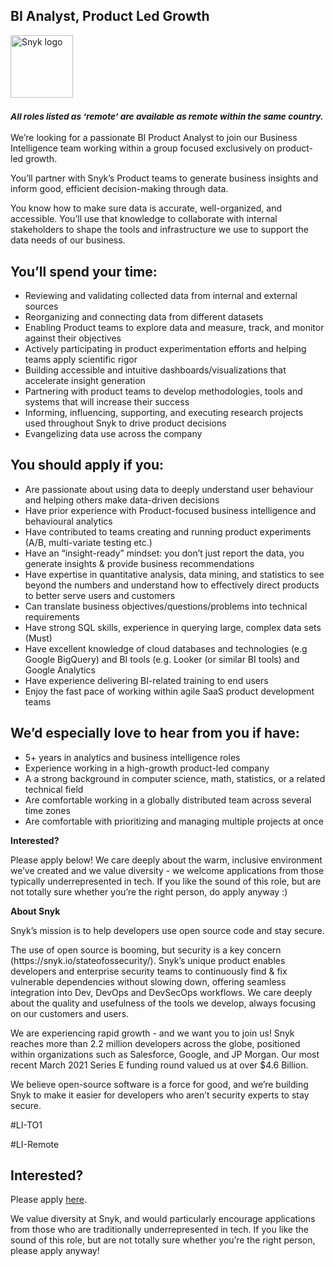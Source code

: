 BI Analyst, Product Led Growth
---

<img src="https://res.cloudinary.com/snyk/image/upload/v1537345894/press-kit/brand/logo-black.png" width="100" alt="Snyk logo" />

<h3><em><strong><sub>All roles listed as ‘remote’ are available as remote within the same country.</sub></strong></em></h3>
<p><span style="font-weight: 400;">We’re looking for a passionate BI Product Analyst to join our Business Intelligence team working within a group focused exclusively on product-led growth.</span></p>
<p><span style="font-weight: 400;">You’ll partner with Snyk’s Product teams to generate business insights and inform good, efficient decision-making through data.</span></p>
<p><span style="font-weight: 400;">You know how to make sure data is accurate, well-organized, and accessible. You’ll use that knowledge to collaborate with internal stakeholders to shape the tools and infrastructure we use to support the data needs of our business.&nbsp;</span></p>
<h2><strong>You’ll spend your time:</strong></h2>
<ul>
<li style="font-weight: 400;"><span style="font-weight: 400;">Reviewing and validating collected data from internal and external sources</span></li>
<li style="font-weight: 400;"><span style="font-weight: 400;">Reorganizing and connecting data from different datasets</span></li>
<li style="font-weight: 400;"><span style="font-weight: 400;">Enabling Product teams to explore data and measure, track, and monitor against their objectives</span></li>
<li style="font-weight: 400;"><span style="font-weight: 400;">Actively participating in product experimentation efforts and helping teams apply scientific rigor</span></li>
<li style="font-weight: 400;"><span style="font-weight: 400;">Building accessible and intuitive dashboards/visualizations that accelerate insight generation</span></li>
<li style="font-weight: 400;"><span style="font-weight: 400;">Partnering with product teams to develop methodologies, tools and systems that will increase their success</span></li>
<li style="font-weight: 400;"><span style="font-weight: 400;">Informing, influencing, supporting, and executing research projects used throughout Snyk to drive product decisions</span></li>
<li style="font-weight: 400;"><span style="font-weight: 400;">Evangelizing data use across the company</span></li>
</ul>
<h2><strong>You should apply if you:</strong></h2>
<ul>
<li style="font-weight: 400;"><span style="font-weight: 400;">Are passionate about using data to deeply understand user behaviour and </span><span style="font-weight: 400;">helping others make data-driven decisions</span></li>
<li style="font-weight: 400;"><span style="font-weight: 400;">Have prior experience with Product-focused business intelligence and behavioural analytics</span></li>
<li style="font-weight: 400;"><span style="font-weight: 400;">Have contributed to teams creating and running product experiments (A/B, multi-variate testing etc.)</span></li>
<li style="font-weight: 400;"><span style="font-weight: 400;">Have an “insight-ready” mindset: you don’t just report the data, you generate insights &amp; provide business recommendations&nbsp;</span></li>
<li style="font-weight: 400;"><span style="font-weight: 400;">Have expertise in quantitative analysis, data mining, and statistics to see beyond the numbers and understand how to effectively direct products to better serve users and customers</span></li>
<li style="font-weight: 400;"><span style="font-weight: 400;">Can translate business objectives/questions/problems into technical requirements</span></li>
<li style="font-weight: 400;"><span style="font-weight: 400;">Have strong SQL skills, experience in querying large, complex data sets (Must)</span></li>
<li style="font-weight: 400;"><span style="font-weight: 400;">Have excellent knowledge of cloud databases and technologies (e.g Google BigQuery) and BI tools (e.g. Looker (or similar BI tools) and Google Analytics</span></li>
<li style="font-weight: 400;"><span style="font-weight: 400;">Have experience delivering BI-related training to end users </span></li>
<li style="font-weight: 400;"><span style="font-weight: 400;">Enjoy the fast pace of working within agile SaaS product development teams</span></li>
</ul>
<h2><strong>We’d especially love to hear from you if have:</strong></h2>
<ul>
<li style="font-weight: 400;"><span style="font-weight: 400;">5+ years in analytics and business intelligence roles</span></li>
<li style="font-weight: 400;"><span style="font-weight: 400;">Experience working in a high-growth product-led company</span></li>
<li style="font-weight: 400;"><span style="font-weight: 400;">A a strong background in computer science, math, statistics, or a related technical field</span></li>
<li><span style="font-weight: 400;">Are comfortable working in a globally distributed team across several time zones</span></li>
<li><span style="font-weight: 400;">Are comfortable with prioritizing and managing multiple projects at once</span></li>
</ul>
<p><strong>Interested?</strong></p>
<p><span style="font-weight: 400;">Please apply below! We care deeply about the warm, inclusive environment we’ve created and we value diversity - we welcome applications from those typically underrepresented in tech. If you like the sound of this role, but are not totally sure whether you’re the right person, do apply anyway :)</span></p>
<p><strong>About Snyk</strong></p>
<p><span style="font-weight: 400;">Snyk’s mission is to help developers use open source code and stay secure.</span></p>
<p><span style="font-weight: 400;">The use of open source is booming, but security is a key concern (https://snyk.io/stateofossecurity/). Snyk’s unique product enables developers and enterprise security teams to continuously find &amp; fix vulnerable dependencies without slowing down, offering seamless integration into Dev, DevOps and DevSecOps workflows. We care deeply about the quality and usefulness of the tools we develop, always focusing on our customers and users.</span></p>
<p><span style="font-weight: 400;">We are experiencing rapid growth - and we want you to join us! Snyk reaches more than 2.2 million developers across the globe, positioned within organizations such as Salesforce, Google, and JP Morgan. Our most recent March 2021 Series E funding round valued us at over $4.6 Billion.</span></p>
<p><span style="font-weight: 400;">We believe open-source software is a force for good, and we’re building Snyk to make it easier for developers who aren’t security experts to stay secure.</span></p>
<p><span style="font-weight: 400;">#LI-TO1</span></p>
<p><span style="font-weight: 400;">#LI-Remote</span></p>

Interested?
---

Please apply [here](https://boards.greenhouse.io/snyk/jobs/5084041002#app).

We value diversity at Snyk, and would particularly encourage applications from those who are traditionally underrepresented in tech.
If you like the sound of this role, but are not totally sure whether you’re the right person, please apply anyway!
